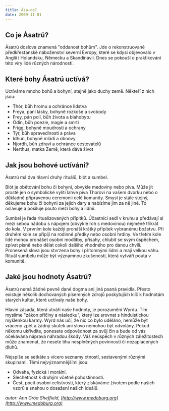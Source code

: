 ```yaml
---
title: Ása-co?
date: 2009-11-01
---
```


## Co je Ásatrú?

Ásatrú doslova znamená "oddanost bohům". Jde o rekonstruované předkřesťanské náboženství severní Evropy, které se kdysi objevovalo v Anglii i Holandsku, Německu a Skandinávii. Dnes se pokouší o praktikování této víry lidé různých národností.

## Které bohy Ásatrú uctívá?

Uctíváme mnoho bohů a bohyní, stejně jako duchy země. Někteří z nich jsou:

*   Thór, bůh hromu a ochránce lidstva
*   Freya, paní lásky, bohyně rozkoše a svobody
*   Frey, pán polí, bůh života a blahobytu
*   Ódin, bůh poezie, magie a smrti
*   Frigg, bohyně moudrosti a ochrany
*   Týr, bůh spravedlnosti a práva
*   Idhun, bohyně mládí a obnovy
*   Njordh, bůh zdraví a ochránce cestovatelů
*   Nerthus, matka Země, která dává život

## Jak jsou bohové uctíváni?

Ásatrú má dva hlavní druhy rituálů, blót a sumbel.

Blót je obětování bohu či bohyni, obvykle medoviny nebo piva. Může jít prostě jen o symbolické vylití lahve piva Thorovi na vašem dvorku nebo o důkladně připravenou ceremonii celé komunity. Smysl je stále stejný, děkujeme bohu či bohyni za jejich dary a nabízíme jim za ně jiné. To oslavuje a posiluje pouto mezi bohy a lidmi.

Sumbel je řada ritualizovaných přípitků. Účastníci sedí v kruhu a předávají si mezi sebou nádobu s nápojem (obvykle roh s medovinou) nejméně třikrát do kola. V prvním kole každý pronáší krátký přípitek vybranému božstvu. Při druhém kole se připíjí na rodinné předky nebo osobní hrdiny. Ve třetím kole lidé mohou pronášet osobní modlitby, přísahy, chlubit se svým úspěchem, zpívat písně nebo dělat cokoli dalšího vhodného pro danou chvíli. Pronesená slova jsou stvrzena bohy i přítomnými lidmi a mají velkou váhu. Rituál sumbelu může být významnou zkušeností, která vytváří pouta v komunitě.

## Jaké jsou hodnoty Ásatrú?

Ásatrú nemá žádné pevně dané dogma ani jiná psaná pravidla. Přesto existuje několik dochovaných písemných zdrojů poskytujích klíč k hodnotám starých kultur, které uctívaly naše bohy.

Hlavní zásada, která utváří naše hodnoty, je porozumění Wyrdu. Tím myslíme "zákon příčiny a následku", který lze srovnat s hinduistickou myšlenkou karmy. Wyrd nás učí, že nic co bylo uděláno, nemůže být vráceno zpět a žádný skutek ani slovo nemohou být odvolány. Pokud někomu ukřivdíte, ponesete odpovědnost za svůj čin a bude od vás očekávána náprava náhradou škody. Váš neúspěch v různých záležitostech může znamenat, že nesete tíhu nesplněných povinností či nezaplacených dluhů.

Nejspíše se setkáte s vícero seznamy ctností, sestavenými různými skupinami. Těmi nejvýznamnějšími jsou:

*   Odvaha, fyzická i morální.
*   Šlechetnost k druhým včetně pohostinnosti.
*   Čest, pocit osobní celistvosti, který získáváme životem podle našich vzorů a snahou o dosažení našich ideálů.

_autor: Ann Gróa Sheffield, [http://www.medoburg.org](http://www.medoburg.org)_
